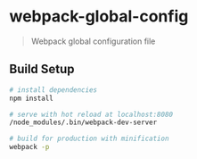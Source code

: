 # webpack-global-config

> Webpack global configuration file

## Build Setup

``` bash
# install dependencies
npm install

# serve with hot reload at localhost:8080
/node_modules/.bin/webpack-dev-server

# build for production with minification
webpack -p

